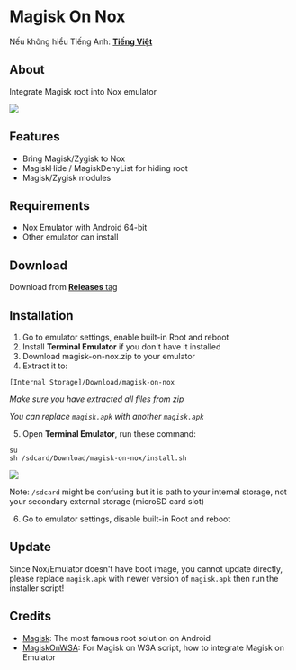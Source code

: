 # Magisk On Nox

Nếu không hiểu Tiếng Anh: [ **Tiếng Việt** ](https://github.com/HuskyDG/MagiskOnNox/blob/main/README_vi.md) 

## About
Integrate Magisk root into Nox emulator

<img src="https://github.com/HuskyDG/MagiskOnNox/raw/main/Screenshot%20(3).png" />

## Features
- Bring Magisk/Zygisk to Nox
- MagiskHide / MagiskDenyList for hiding root
- Magisk/Zygisk modules

## Requirements
- Nox Emulator with Android 64-bit
- Other emulator can install

## Download
Download from [**Releases** tag](https://github.com/HuskyDG/MagiskOnNox/releases/) 

## Installation

1. Go to emulator settings, enable built-in Root and reboot
2. Install **Terminal Emulator** if you don't have it installed
3. Download magisk-on-nox.zip to your emulator
4. Extract it to:

 `[Internal Storage]/Download/magisk-on-nox`

*Make sure you have extracted all files from zip*

*You can replace `magisk.apk` with another `magisk.apk`*

5. Open **Terminal Emulator**, run these command:
```
su
sh /sdcard/Download/magisk-on-nox/install.sh
```

<img src="https://github.com/HuskyDG/MagiskOnNox/raw/main/Screenshot%20(5).png"/> 

Note: `/sdcard` might be confusing but it is path to your internal storage, not your secondary external storage (microSD card slot)

6. Go to emulator settings, disable built-in Root and reboot

## Update

Since Nox/Emulator doesn't have boot image, you cannot update directly, please replace `magisk.apk` with newer version of `magisk.apk` then run the installer script!


## Credits
- [Magisk](https://github.com/topjohnwu/Magisk): The most famous root solution on Android
- [MagiskOnWSA](https://github.com/LSPosed/MagiskOnWSA): For Magisk on WSA script, how to integrate Magisk on Emulator
